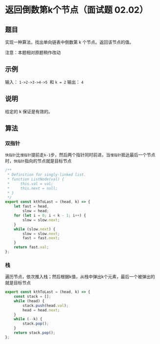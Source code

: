 # 返回倒数第k个节点（面试题 02.02）

## 题目

实现一种算法，找出单向链表中倒数第 k 个节点。返回该节点的值。

注意：本题相对原题稍作改动

## 示例

输入： `1->2->3->4->5 `和 `k = 2`
输出： `4`

## 说明

给定的 k 保证是有效的。

## 算法

### 双指针

`快指针`比`慢指针`提前走`k-1`步，然后两个指针同时前进，当`慢指针`抵达最后一个节点时，`快指针`指向的节点就是目标节点

```js
/**
 * Definition for singly-linked list.
 * function ListNode(val) {
 *     this.val = val;
 *     this.next = null;
 * }
 */
export const kthToLast = (head, k) => {
	let fast = head,
		slow = head;
	for (let i = 0; i < k - 1; i++) {
		slow = slow.next;
	}
	while (slow.next) {
		slow = slow.next;
		fast = fast.next;
	}
	return fast.val;
};
```

### 栈

遍历节点，依次推入栈；然后根据k值，从栈中弹出k个元素，最后一个被弹出的就是目标节点

```js
export const kthToLast = (head, k) => {
	const stack = [];
	while (head) {
		stack.push(head.val);
		head = head.next;
	}
	while (--k) {
		stack.pop();
	}
	return stack.pop();
};
```